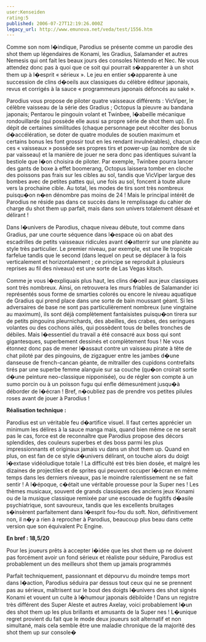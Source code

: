 ```yaml
---
user:Kenseiden
rating:5
published: 2006-07-27T12:19:26.000Z
legacy_url: http://www.emunova.net/veda/test/1556.htm
---
```

Comme son nom l�indique, Parodius se présente comme un parodie des shot them up légendaires de Konami, les Gradius, Salamander et autres Nemesis qui ont fait les beaux jours des consoles Nintendo et Nec. Ne vous attendez donc pas à quoi que ce soit qui pourrait s�apparenter à un shot them up à l�esprit « sérieux ». Le jeu en entier s�apparente à une succession de clins d�oeils aux classiques du célèbre éditeur japonais, revus et corrigés à la sauce « programmeurs japonais défoncés au saké ».  

  

  

Parodius vous propose de piloter quatre vaisseaux différents : VicViper, le célèbre vaisseau de la série des Gradius ; Octopus la pieuvre au bandana japonais; Pentarou le pingouin volant et Twinbee, l�abeille mécanique rondouillarde (qui possède elle aussi sa propre série de shot them up). En dépit de certaines similitudes (chaque personnage peut récolter des bonus d�accélération, se doter de quatre modules de soutien maximum et certains bonus les font grossir tout en les rendant invulnérables), chacun de ces « vaisseaux » possède ses propres tirs et power-up (au nombre de six par vaisseau) et la manière de jouer ne sera donc pas identiques suivant la bestiole que l�on choisira de piloter. Par exemple, Twinbee pourra lancer des gants de boxe à effet boomerang, Octopus laissera tomber en cloche des poissons pas frais sur les cibles au sol, tandis que VicViper largue des bombes avec de petites pattes qui, une fois au sol, foncent à toute allure vers la prochaine cible. Au total, les modes de tirs sont très nombreux puisqu�on n�en dénombre pas moins de 24 ! Mais le principal intérêt de Parodius ne réside pas dans ce succès dans le remplissage du cahier de charge du shot them up parfait, mais dans son univers totalement désaxé et délirant !   

  

Dans l�univers de Parodius, chaque niveau débute, tout comme dans Gradius, par une courte séquence dans l�espace où on abat des escadrilles de petits vaisseaux ridicules avant d�atterrir sur une planète au style très particulier. Le premier niveau, par exemple, est une île tropicale farfelue tandis que le second (dans lequel on peut se déplacer à la fois verticalement et horizontalement ; ce principe se reproduit à plusieurs reprises au fil des niveaux) est une sorte de Las Vegas kitsch.   

  

Comme je vous l�expliquais plus haut, les clins d�oeil aux jeux classiques sont très nombreux. Ainsi, on retrouvera les murs friables de Salamander ici représentés sous forme de smarties colorés ou encore le niveau aquatique de Gradius qui prend place dans une sorte de bain moussant géant. Si les adversaires de base ne sont pas particulièrement nombreux (une vingtaine au maximum), ils sont déjà complètement fantaisistes puisqu�on tirera sur de petits pingouins pleurnichards, des abeilles, des crabes, des seringues volantes ou des cochons ailés, qui possèdent tous de belles tronches de débiles. Mais l�essentiel du travail a été consacré aux boss qui sont gigantesques, superbement dessinés et complètement fous ! Ne vous étonnez donc pas de mener l�assaut contre un vaisseau pirate à tête de chat piloté par des pingouins, de zigzaguer entre les jambes d�une danseuse de french-cancan géante, de mitrailler des cupidons contrefaits tirés par une superbe femme alanguie sur sa couche (qu�on croirait sortie d�une peinture neo-classique nipponisée), ou de régler son compte à un sumo porcin ou à un poisson fugu qui enfle démesurément jusqu�à déborder de l�écran ! Bref, n�oubliez pas de prendre vos petites pilules roses avant de jouer à Parodius !  

  

**Réalisation technique :**   

Parodius est un véritable feu d�artifice visuel. Il faut certes apprécier un minimum les délires à la sauce manga mais, quand bien même ce ne serait pas le cas, force est de reconnaître que Parodius propose des décors splendides, des couleurs superbes et des boss parmi les plus impressionnants et originaux jamais vu dans un shot them up. Quand en plus, on est fan de ce style d�univers délirant, on touche alors du doigt l�extase vidéoludique totale ! La difficulté est très bien dosée, et malgré les dizaines de projectiles et de sprites qui peuvent occuper l�écran en même temps dans les derniers niveaux, pas le moindre ralentissement ne se fait sentir ! A l�époque, c�était une véritable prouesse pour la Super nes ! Les thèmes musicaux, souvent de grands classiques des anciens jeux Konami ou de la musique classique remixée par une escouade de fugitifs d�asile psychiatrique, sont savoureux, tandis que les excellents bruitages s�insèrent parfaitement dans l�esprit fou-fou du soft. Non, définitivement non, il n�y a rien à reprocher à Parodius, beaucoup plus beau dans cette version que son équivalent Pc Engine.   

  

**En bref : 18,5/20**   

Pour les joueurs prêts à accepter l�idée que les shot them up ne doivent pas forcément avoir un fond sérieux et réaliste pour séduire, Parodius est probablement un des meilleurs shot them up jamais programmés   

Parfait techniquement, passionnant et dépourvu du moindre temps mort dans l�action, Parodius séduira par dessus tout ceux qui ne se prennent pas au sérieux, maîtrisent sur le bout des doigts l�univers des shot signés Konami et vouent un culte à l�humour japonais débiloïde ! Dans un registre très différent des Super Aleste et autres Axelay, voici probablement l�un des shot them up les plus brillants et amusants de la Super nes ! L�unique regret provient du fait que le mode deux joueurs soit alternatif et non simultané, mais cela semble être une maladie chronique de la majorité des shot them up sur console�